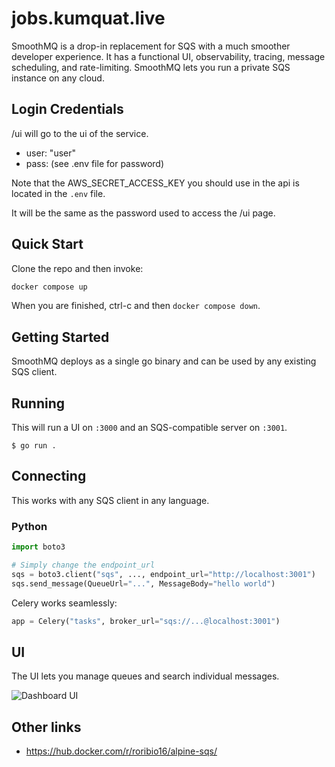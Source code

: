 # jobs.kumquat.live

SmoothMQ is a drop-in replacement for SQS with a much smoother developer experience.
It has a functional UI, observability, tracing, message scheduling, and rate-limiting.
SmoothMQ lets you run a private SQS instance on any cloud.

<!-- A drop-in replacement for SQS designed for great developer experience and efficiency. -->

## Login Credentials

/ui will go to the ui of the service.
  * user: "user"
  * pass: (see .env file for password)

Note that the AWS_SECRET_ACCESS_KEY you should use in the api is located in the `.env` file.

It will be the same as the password used to access the /ui page.


## Quick Start

Clone the repo and then invoke:

```bash
docker compose up
```

When you are finished, ctrl-c and then `docker compose down`.

## Getting Started

SmoothMQ deploys as a single go binary and can be used by any existing SQS client.

## Running

This will run a UI on `:3000` and an SQS-compatible server on `:3001`.

```
$ go run .
```

## Connecting

This works with any SQS client in any language.

### Python

``` py
import boto3

# Simply change the endpoint_url
sqs = boto3.client("sqs", ..., endpoint_url="http://localhost:3001")
sqs.send_message(QueueUrl="...", MessageBody="hello world")
```

Celery works seamlessly:

``` py
app = Celery("tasks", broker_url="sqs://...@localhost:3001")
```

## UI

The UI lets you manage queues and search individual messages.

![Dashboard UI](docs/queue.gif)


## Other links

  * https://hub.docker.com/r/roribio16/alpine-sqs/